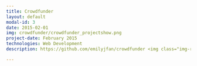```yaml
---
title: Crowdfunder
layout: default
modal-id: 3
date: 2015-02-01
img: crowdfunder/crowdfunder_projectshow.png
project-date: February 2015
technologies: Web Development
description: https://github.com/emilyjfan/crowdfunder <img class="img-responsive img-centered" src="img/portfolio/crowdfunder/crowdfunder_projectnew.png"> <br> <img class="img-responsive img-centered" src="img/portfolio/crowdfunder/crowdfunder_rewards.png"> <br> <img class="img-responsive img-centered" src="img/portfolio/crowdfunder/crowdfunder_modal.png"> <br> <img class="img-responsive img-centered" src="img/portfolio/crowdfunder/crowdfunder_profile.png"> <br>  

---
```

